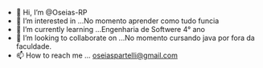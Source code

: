 - 👋 Hi, I’m @Oseias-RP
- 👀 I’m interested in ...No momento aprender  como tudo funcia
- 🌱 I’m currently learning ...Engenharia de Softwere 4° ano
- 💞️ I’m looking to collaborate on ...No momento cursando java por fora da faculdade.
- 📫 How to reach me ... oseiaspartelli@gmail.com

<!---
Oseias-RP/Oseias-RP is a ✨ special ✨ repository because its `README.md` (this file) appears on your GitHub profile.
You can click the Preview link to take a look at your changes.
--->
